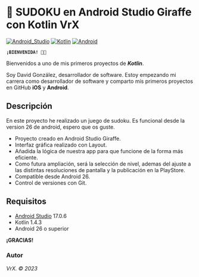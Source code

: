 # 🔢 SUDOKU en Android Studio Giraffe con Kotlin VrX
[![Android_Studio](https://img.shields.io/badge/Android_Studio-17.0.6-blue.svg?longCache=true&style=popout-square)]()
[![Kotlin](https://img.shields.io/badge/Kotlin-1.4.3-orange.svg?longCache=true&style=popout-square)]()
[![Android](https://img.shields.io/badge/Android-26_to_33-lightgray.svg?longCache=true&style=popout-square)]()

**`¡BIENVENIDA! 👋🏼`**

Bienvenidos a uno de mis primeros proyectos de ***Kotlin***. 

Soy David González, desarrollador de software. Estoy empezando mi carrera como desarrollador de software y comparto mís primeros proyectos en GitHub  **iOS** y **Android**.

## Descripción

En este proyecto he realizado un juego de sudoku. Es funcional desde la version 26 de android, espero que os guste.

* Proyecto creado en Android Studio Giraffe.
* Interfaz gráfica realizado con Layout.
* Añadida la lógica de nuestra app para que funcione de la forma más eficiente.
* Como futura ampliación, será la selección de nivel, ademas del ajuste a las distintas resoluciones de pantalla y la publicación en la PlayStore. 
* Compatible desde Android 26.
* Control de versiones con Git.


## Requisitos
* [Android Studio](https://developer.android.com/studio) 17.0.6
* Kotlin 1.4.3
* Android 26 o superior

**¡GRACIAS!**



### Autor
*VrX. © 2023*
